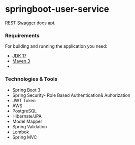 
# springboot-user-service

REST [Swagger](http://lb-app-819825563.us-east-2.elb.amazonaws.com/swagger-ui/index.html#/) docs api.

### Requirements

For building and running the application you need:

- [JDK 17](https://www.oracle.com/java/technologies/downloads/#java17)
- [Maven 3](https://maven.apache.org)
- 
### Technologies & Tools
- Spring Boot 3
- Spring Security- Role Based Authentication& Auhorization
- JWT Token
- AWS
- PostgreSQL
- Hibernate/JPA
- Model Mapper
- Spring Validation
- Lombok
- Spring MVC